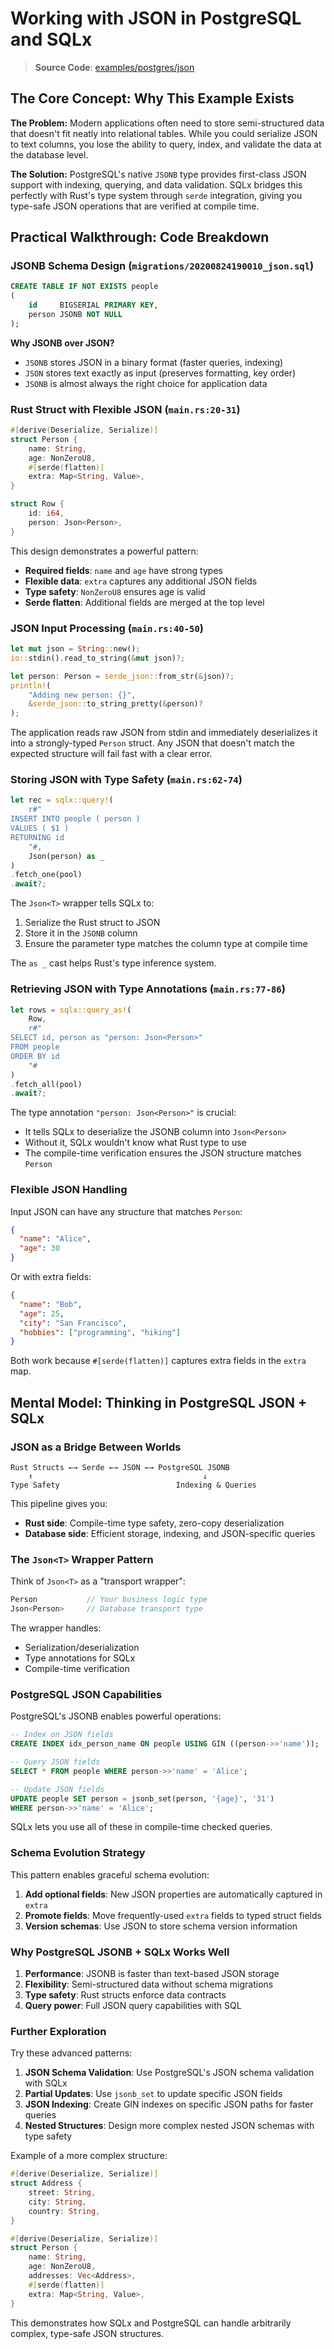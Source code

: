 # Working with JSON in PostgreSQL and SQLx

> **Source Code**: [examples/postgres/json](https://github.com/launchbadge/sqlx/tree/f7ef1ed1e99bd2fd6f29a81b103235517fcc2731/examples/postgres/json)

## The Core Concept: Why This Example Exists

**The Problem:** Modern applications often need to store semi-structured data that doesn't fit neatly into relational tables. While you could serialize JSON to text columns, you lose the ability to query, index, and validate the data at the database level.

**The Solution:** PostgreSQL's native `JSONB` type provides first-class JSON support with indexing, querying, and data validation. SQLx bridges this perfectly with Rust's type system through `serde` integration, giving you type-safe JSON operations that are verified at compile time.

## Practical Walkthrough: Code Breakdown

### JSONB Schema Design (`migrations/20200824190010_json.sql`)

```sql
CREATE TABLE IF NOT EXISTS people
(
    id     BIGSERIAL PRIMARY KEY,
    person JSONB NOT NULL
);
```

**Why JSONB over JSON?**
- `JSONB` stores JSON in a binary format (faster queries, indexing)
- `JSON` stores text exactly as input (preserves formatting, key order)
- `JSONB` is almost always the right choice for application data

### Rust Struct with Flexible JSON (`main.rs:20-31`)

```rust
#[derive(Deserialize, Serialize)]
struct Person {
    name: String,
    age: NonZeroU8,
    #[serde(flatten)]
    extra: Map<String, Value>,
}

struct Row {
    id: i64,
    person: Json<Person>,
}
```

This design demonstrates a powerful pattern:
- **Required fields**: `name` and `age` have strong types
- **Flexible data**: `extra` captures any additional JSON fields
- **Type safety**: `NonZeroU8` ensures age is valid
- **Serde flatten**: Additional fields are merged at the top level

### JSON Input Processing (`main.rs:40-50`)

```rust
let mut json = String::new();
io::stdin().read_to_string(&mut json)?;

let person: Person = serde_json::from_str(&json)?;
println!(
    "Adding new person: {}",
    &serde_json::to_string_pretty(&person)?
);
```

The application reads raw JSON from stdin and immediately deserializes it into a strongly-typed `Person` struct. Any JSON that doesn't match the expected structure will fail fast with a clear error.

### Storing JSON with Type Safety (`main.rs:62-74`)

```rust
let rec = sqlx::query!(
    r#"
INSERT INTO people ( person )
VALUES ( $1 )
RETURNING id
    "#,
    Json(person) as _
)
.fetch_one(pool)
.await?;
```

The `Json<T>` wrapper tells SQLx to:
1. Serialize the Rust struct to JSON
2. Store it in the `JSONB` column
3. Ensure the parameter type matches the column type at compile time

The `as _` cast helps Rust's type inference system.

### Retrieving JSON with Type Annotations (`main.rs:77-86`)

```rust
let rows = sqlx::query_as!(
    Row,
    r#"
SELECT id, person as "person: Json<Person>"
FROM people
ORDER BY id
    "#
)
.fetch_all(pool)
.await?;
```

The type annotation `"person: Json<Person>"` is crucial:
- It tells SQLx to deserialize the JSONB column into `Json<Person>`
- Without it, SQLx wouldn't know what Rust type to use
- The compile-time verification ensures the JSON structure matches `Person`

### Flexible JSON Handling

Input JSON can have any structure that matches `Person`:

```json
{
  "name": "Alice",
  "age": 30
}
```

Or with extra fields:

```json
{
  "name": "Bob", 
  "age": 25,
  "city": "San Francisco",
  "hobbies": ["programming", "hiking"]
}
```

Both work because `#[serde(flatten)]` captures extra fields in the `extra` map.

## Mental Model: Thinking in PostgreSQL JSON + SQLx

### JSON as a Bridge Between Worlds

```
Rust Structs ←→ Serde ←→ JSON ←→ PostgreSQL JSONB
    ↑                                      ↓
Type Safety                          Indexing & Queries
```

This pipeline gives you:
- **Rust side**: Compile-time type safety, zero-copy deserialization
- **Database side**: Efficient storage, indexing, and JSON-specific queries

### The `Json<T>` Wrapper Pattern

Think of `Json<T>` as a "transport wrapper":

```rust
Person           // Your business logic type
Json<Person>     // Database transport type  
```

The wrapper handles:
- Serialization/deserialization
- Type annotations for SQLx
- Compile-time verification

### PostgreSQL JSON Capabilities

PostgreSQL's JSONB enables powerful operations:

```sql
-- Index on JSON fields
CREATE INDEX idx_person_name ON people USING GIN ((person->>'name'));

-- Query JSON fields
SELECT * FROM people WHERE person->>'name' = 'Alice';

-- Update JSON fields
UPDATE people SET person = jsonb_set(person, '{age}', '31') 
WHERE person->>'name' = 'Alice';
```

SQLx lets you use all of these in compile-time checked queries.

### Schema Evolution Strategy

This pattern enables graceful schema evolution:

1. **Add optional fields**: New JSON properties are automatically captured in `extra`
2. **Promote fields**: Move frequently-used `extra` fields to typed struct fields
3. **Version schemas**: Use JSON to store schema version information

### Why PostgreSQL JSONB + SQLx Works Well

1. **Performance**: JSONB is faster than text-based JSON storage
2. **Flexibility**: Semi-structured data without schema migrations
3. **Type safety**: Rust structs enforce data contracts
4. **Query power**: Full JSON query capabilities with SQL

### Further Exploration

Try these advanced patterns:

1. **JSON Schema Validation**: Use PostgreSQL's JSON schema validation with SQLx
2. **Partial Updates**: Use `jsonb_set` to update specific JSON fields
3. **JSON Indexing**: Create GIN indexes on specific JSON paths for faster queries
4. **Nested Structures**: Design more complex nested JSON schemas with type safety

Example of a more complex structure:

```rust
#[derive(Deserialize, Serialize)]
struct Address {
    street: String,
    city: String,
    country: String,
}

#[derive(Deserialize, Serialize)]  
struct Person {
    name: String,
    age: NonZeroU8,
    addresses: Vec<Address>,
    #[serde(flatten)]
    extra: Map<String, Value>,
}
```

This demonstrates how SQLx and PostgreSQL can handle arbitrarily complex, type-safe JSON structures.